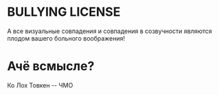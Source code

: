 # BULLYING LICENSE

А все визуальные совпадения и совпадения в созвучности являются плодом вашего больного воображения!

# Ачё всмысле?

Ко Лох Товкен -- ЧМО